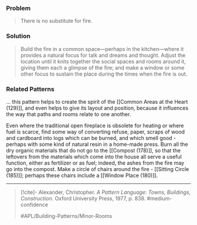 ### Problem
>There is no substitute for fire.

### Solution
>Build the fire in a common space—perhaps in the kitchen—where it provides a natural focus for talk and dreams and thought. Adjust the location until it knits together the social spaces and rooms around it, giving them each a glimpse of the fire; and make a window or some other focus to sustain the place during the times when the fire is out.

### Related Patterns
... this pattern helps to create the spirit of the [[Common Areas at the Heart (129)]], and even helps to give its layout and position, because it influences the way that paths and rooms relate to one another.

Even where the traditional open fireplace is obsolete for heating or where fuel is scarce, find some way of converting refuse, paper, scraps of wood and cardboard into logs which can be burned, and which smell good - perhaps with some kind of natural resin in a home-made press. Burn all the dry organic materials that do not go to the [[Compost (178)]], so that the leftovers from the materials which come into the house all serve a useful function, either as fertilizer or as fuel; indeed, the ashes from the fire may go into the compost. Make a circle of chairs around the fire - [[Sitting Circle (185)]]; perhaps these chairs include a [[Window Place (180)]].

---

> [!cite]- Alexander, Christopher. _A Pattern Language: Towns, Buildings, Construction_. Oxford University Press, 1977, p. 838.
> #medium-confidence
>
> #APL/Building-Patterns/Minor-Rooms
